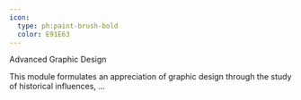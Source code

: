 ```yaml
---
icon:
  type: ph:paint-brush-bold
  color: E91E63
---
```


Advanced Graphic Design

This module formulates an appreciation of graphic design through the study of historical influences, ... 
